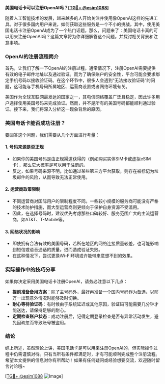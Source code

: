 **美国电话卡可以注册OpenAI吗？[[TG💪+ @esim1088](https://t.me/s/esim1088)]**

随着人工智能技术的发展，越来越多的人开始关注并使用像OpenAI这样的先进工具。对于很多国内用户来说，如何获取这些服务是一个不小的挑战。其中，使用美国电话卡注册OpenAI成为了一个热门话题。那么，问题来了：美国电话卡真的可以用来注册OpenAI吗？这篇文章将为你详细解答这个问题，并探讨相关背景和注意事项。

### OpenAI的注册流程简介

首先，让我们了解一下OpenAI的注册过程。通常情况下，注册OpenAI需要提供有效的电子邮件地址以及通过验证。而为了确保账户的安全性，平台可能会要求绑定手机号码以接收验证码。在这个环节中，很多人会遇到“无法接收验证码”的问题，这可能与手机号码所属地区、运营商设置或者网络环境有关。

美国作为全球互联网最发达的国家之一，其电信网络覆盖广泛且稳定，因此许多用户选择使用美国号码来完成验证。然而，并不是所有的美国号码都能顺利通过验证。接下来，我们将深入分析这一现象背后的原因。

### 美国电话卡能否成功注册？

要回答这个问题，我们需要从几个方面进行考量：

#### 1. **号码来源是否正规**
   - 如果你的美国号码是由正规渠道获得的（例如购买实体SIM卡或虚拟eSIM卡），那么它大概率是可以用于注册的。
   - 反之，如果号码来源不明，比如通过某些第三方平台获取，则存在被标记为垃圾邮件的风险，从而导致无法正常使用。

#### 2. **运营商政策限制**
   - 不同运营商对国际用户的限制程度不同。一些较小规模的服务商可能没有严格的技术防护措施，而大型运营商则更倾向于保护自身资源不受滥用。
   - 因此，在选择号码时，建议优先考虑那些口碑较好、服务范围广大的主流运营商，如AT&T、T-Mobile等。

#### 3. **网络状况的影响**
   - 即使拥有合法有效的美国号码，若所在地区的网络连接质量较差，也可能影响到短信或语音通话的质量，进而造成验证失败。
   - 在这种情况下，尝试更换Wi-Fi环境或许能带来意想不到的效果。

### 实际操作中的技巧分享

如果你决定采用美国电话卡注册OpenAI，请务必注意以下几点：

- **提前准备备用方案**：除了主号码外，最好再准备一个国内号码作为备选，以防万一出现意外情况时能够及时切换。
- **耐心等待验证码**：有时候由于系统延迟或其他原因，验证码可能需要几分钟才能送达，请保持足够的耐心。
- **定期检查账户状态**：成功注册后，记得定期登录检查是否有异常活动发生，避免因疏忽而导致账号被盗用。

### 结论

综上所述，虽然理论上讲，美国电话卡是可以用来注册OpenAI的，但实际操作过程中仍需谨慎对待。只有当所有条件都满足时，才有可能顺利完成整个注册流程。希望本文提供的信息对你有所帮助！如果有任何疑问或经验想要交流，欢迎随时留言讨论哦~

[[TG💪+ @esim1088](https://t.me/s/esim1088) ![Image](https://i.postimg.cc/4NQfJmqS/Snipaste-2025-05-13-00-14-12.png)]